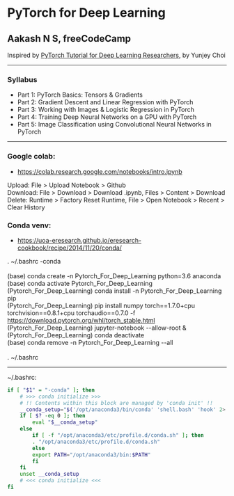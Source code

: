 # PyTorch for Deep Learning 
## Aakash N S, freeCodeCamp
Inspired by [PyTorch Tutorial for Deep Learning Researchers](https://github.com/yunjey/pytorch-tutorial), by Yunjey Choi 
****

### Syllabus

- Part 1: PyTorch Basics: Tensors & Gradients  
- Part 2: Gradient Descent and Linear Regression with PyTorch  
- Part 3: Working with Images & Logistic Regression in PyTorch  
- Part 4: Training Deep Neural Networks on a GPU with PyTorch  
- Part 5: Image Classification using Convolutional Neural Networks in PyTorch  

****

### Google colab:
- https://colab.research.google.com/notebooks/intro.ipynb  

Upload: File > Upload Notebook > Github  
Download: File > Download > Download .ipynb, Files > Content > Download  
Delete: Runtime > Factory Reset Runtime, File > Open Notebook > Recent > Clear History  

### Conda venv: 
- https://uoa-eresearch.github.io/eresearch-cookbook/recipe/2014/11/20/conda/  

. ~/.bashrc -conda  
<br>
(base) conda create -n Pytorch_For_Deep_Learning python=3.6 anaconda  
(base) conda activate Pytorch_For_Deep_Learning  
(Pytorch_For_Deep_Learning) conda install -n Pytorch_For_Deep_Learning pip  
(Pytorch_For_Deep_Learning) pip install numpy torch==1.7.0+cpu torchvision==0.8.1+cpu torchaudio==0.7.0 -f https://download.pytorch.org/whl/torch_stable.html  
(Pytorch_For_Deep_Learning) jupyter-notebook --allow-root &  
(Pytorch_For_Deep_Learning) conda deactivate  
(base) conda remove -n Pytorch_For_Deep_Learning --all  
<br>
. ~/.bashrc  

****

~/.bashrc:
```bash
if [ "$1" = "-conda" ]; then
	# >>> conda initialize >>>
	# !! Contents within this block are managed by 'conda init' !!
	__conda_setup="$('/opt/anaconda3/bin/conda' 'shell.bash' 'hook' 2> /dev/null)"
	if [ $? -eq 0 ]; then
	    eval "$__conda_setup"
	else
	    if [ -f "/opt/anaconda3/etc/profile.d/conda.sh" ]; then
		. "/opt/anaconda3/etc/profile.d/conda.sh"
	    else
		export PATH="/opt/anaconda3/bin:$PATH"
	    fi
	fi
	unset __conda_setup
	# <<< conda initialize <<<
fi
```

